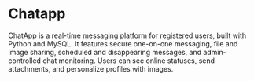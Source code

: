 # Chatapp
ChatApp is a real-time messaging platform for registered users, built with Python and MySQL. It features secure one-on-one messaging, file and image sharing, scheduled and disappearing messages, and admin-controlled chat monitoring. Users can see online statuses, send attachments, and personalize profiles with images.
